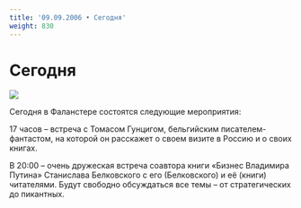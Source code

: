 ```yaml
---
title: '09.09.2006 • Сегодня'
weight: 830
---
```


# Сегодня

![](/img/falansterred.jpg)

Сегодня в Фаланстере состоятся следующие мероприятия:

17 часов – встреча с Томасом Гунцигом, бельгийским писателем-фантастом, на которой он расскажет о своем визите в Россию и о своих книгах.

В 20:00 – очень дружеская встреча соавтора книги «Бизнес Владимира Путина» Станислава Белковского с его (Белковского) и её (книги) читателями. Будут свободно обсуждаться все темы – от стратегических до пикантных.